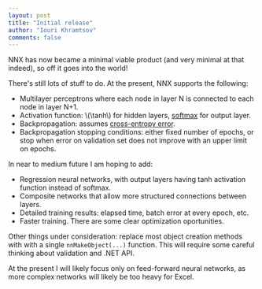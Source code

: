 ```yaml
---
layout: post
title: "Initial release"
author: "Iouri Khramtsov"
comments: false
---
```


NNX has now became a minimal viable product (and very minimal at that indeed), so off it goes into the world!

There's still lots of stuff to do. At the present, NNX supports the following:

* Multilayer perceptrons where each node in layer N is connected to each node in layer N+1.
* Activation function: \\(\tanh\\) for hidden layers, [softmax](https://en.wikipedia.org/wiki/Softmax_function) for output layer.
* Backpropagation: assumes [cross-entropy error](https://en.wikipedia.org/wiki/Cross_entropy).
* Backpropagation stopping conditions: either fixed number of epochs, or stop when error on validation set
  does not improve with an upper limit on epochs.

In near to medium future I am hoping to add:

* Regression neural networks, with output layers having tanh activation function instead of softmax.
* Composite networks that allow more structured connections between layers.
* Detailed training results: elapsed time, batch error at every epoch, etc.
* Faster training. There are some clear optimization oportunities.

Other things under consideration: replace most object creation methods with with a single
`nnMakeObject(...)` function. This will require some careful thinking about validation and
.NET API.

At the present I will likely focus only on feed-forward neural networks, as more complex
networks will likely be too heavy for Excel.
